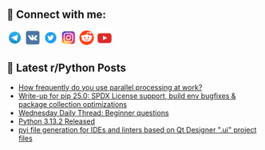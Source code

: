 ## 🔎 Connect with me:
[<img src="https://github.com/bullbesh/bullbesh/blob/main/images/Telegram.png" width="32" height="32" />](https://t.me/bullbesh)
[<img src="https://github.com/bullbesh/bullbesh/blob/main/images/VK.png" width="32" height="32" />](https://vk.com/bullbesh)
[<img src="https://github.com/bullbesh/bullbesh/blob/main/images/Twitter.png" width="32" height="32" />](https://twitter.com/bullbesh1)
[<img src="https://github.com/bullbesh/bullbesh/blob/main/images/Instagram.png" width="32" height="32" />](https://www.instagram.com/bullbesh)
[<img src="https://github.com/bullbesh/bullbesh/blob/main/images/Reddit.png" width="32" height="32" />](https://www.reddit.com/user/bullbesh)
[<img src="https://github.com/bullbesh/bullbesh/blob/main/images/YouTube.png" width="32" height="32" />](https://www.youtube.com/channel/UCtfjRs6uzgq5mfm8S06WTcg)

## 📕 Latest r/Python Posts
<!-- BLOG-POST-LIST:START -->
- [How frequently do you use parallel processing at work?](https://www.reddit.com/r/Python/comments/1ii1i6z/how_frequently_do_you_use_parallel_processing_at/)
- [Write-up for pip 25.0: SPDX License support, build env bugfixes &amp; package collection optimizations](https://www.reddit.com/r/Python/comments/1ii169g/writeup_for_pip_250_spdx_license_support_build/)
- [Wednesday Daily Thread: Beginner questions](https://www.reddit.com/r/Python/comments/1ihwk3k/wednesday_daily_thread_beginner_questions/)
- [Python 3.13.2 Released](https://www.reddit.com/r/Python/comments/1ihsezp/python_3132_released/)
- [pyi file generation for IDEs and linters based on Qt Designer &quot;.ui&quot; project files](https://www.reddit.com/r/Python/comments/1ihq9ml/pyi_file_generation_for_ides_and_linters_based_on/)
<!-- BLOG-POST-LIST:END -->
